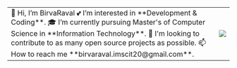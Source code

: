 <table>
  <tr>
    <td valign="center">
       👋 Hi, I’m BirvaRaval
       💕 I’m interested in **Development & Coding**.
       🎓 I’m currently pursuing Master's of Computer Science in **Information Technology**.
       🎯 I'm looking to contribute to as many open source projects as possible.
       📫 How to reach me **birvaraval.imscit20@gmail.com**.
<td >
<img src="https://camo.githubusercontent.com/b7e84cd7df9d883ebab3618b73506c04d2b867b5249291268930f0ab1f02e2e2/68747470733a2f2f7265732e636c6f7564696e6172792e636f6d2f70726163746963616c6465762f696d6167652f66657463682f732d2d32625a496a5047432d2d2f635f6c696d6974253243665f6175746f253243666c5f70726f6772657373697665253243715f3636253243775f3838302f68747470733a2f2f6465762d746f2d75706c6f6164732e73332e616d617a6f6e6177732e636f6d2f692f64347476756b6274356d726133376376776b6c6b2e676966"/></a>
    </td>
    
</tr>
</table>
